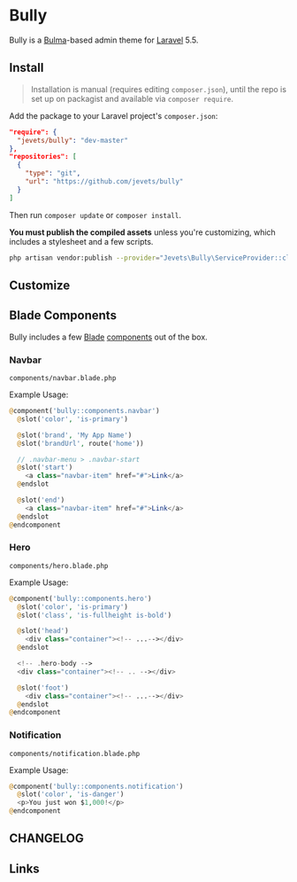 # Bully

Bully is a [Bulma](bulma)-based admin theme for [Laravel](laravel) 5.5.

## Install

> Installation is manual (requires editing `composer.json`), until the repo is set up on packagist and available via `composer require`.

Add the package to your Laravel project's `composer.json`:

```json
"require": {
  "jevets/bully": "dev-master"
},
"repositories": [
  {
    "type": "git",
    "url": "https://github.com/jevets/bully"
  }
]
```

Then run `composer update` or `composer install`.

**You must publish the compiled assets** unless you're customizing, which includes a stylesheet and a few scripts.

```sh
php artisan vendor:publish --provider="Jevets\Bully\ServiceProvider::class"
```

## Customize

## Blade Components

Bully includes a few [Blade](blade) [components](blade-components) out of the box.

### Navbar

`components/navbar.blade.php`

Example Usage:

```php
@component('bully::components.navbar')
  @slot('color', 'is-primary')

  @slot('brand', 'My App Name')
  @slot('brandUrl', route('home'))

  // .navbar-menu > .navbar-start
  @slot('start')
    <a class="navbar-item" href="#">Link</a>
  @endslot

  @slot('end')
    <a class="navbar-item" href="#">Link</a>
  @endslot
@endcomponent
```

### Hero

`components/hero.blade.php`

Example Usage:

```php
@component('bully::components.hero')
  @slot('color', 'is-primary')
  @slot('class', 'is-fullheight is-bold')

  @slot('head')
    <div class="container"><!-- ...--></div>
  @endslot

  <!-- .hero-body -->
  <div class="container"><!-- .. --></div>

  @slot('foot')
    <div class="container"><!-- ...--></div>
  @endslot
@endcomponent
```

### Notification

`components/notification.blade.php`

Example Usage:

```php
@component('bully::components.notification')
  @slot('color', 'is-danger')
  <p>You just won $1,000!</p>
@endcomponent
```

## CHANGELOG

## Links

[bulma]: https://bulma.io/
[laravel]: https://laravel.com/
[blade]: https://laravel.com/docs/master/blade
[blade-components]: https://laravel.com/docs/master/blade#components-and-slots
